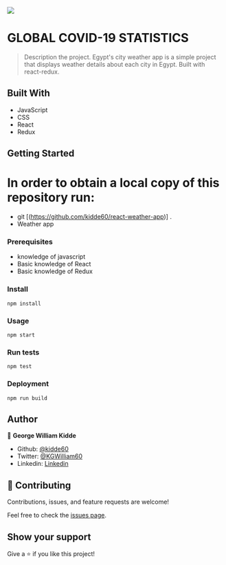 ![](https://img.shields.io/badge/Microverse-blueviolet)

# GLOBAL COVID-19 STATISTICS

> Description the project.
> Egypt's city weather app is a simple project that displays weather details about each city in Egypt. Built with react-redux.

## Built With

- JavaScript
- CSS
- React
- Redux

## Getting Started

# In order to obtain a local copy of this repository run:

- git [(https://github.com/kidde60/react-weather-app)] .
- Weather app

### Prerequisites

- knowledge of javascript
- Basic knowledge of React
- Basic knowledge of Redux

### Install

`npm install`

### Usage

`npm start`

### Run tests

`npm test`

### Deployment

`npm run build`

## Author

👤 **George William Kidde**

- Github: [@kidde60](https://github.com/kidde60)
- Twitter: [@KGWilliam60](https://twitter.com/KGWilliam60)
- Linkedin: [Linkedin](https://www.linkedin.com/in/kidde-george-william/)

## 🤝 Contributing

Contributions, issues, and feature requests are welcome!

Feel free to check the [issues page](../../issues/).

## Show your support

Give a ⭐️ if you like this project!
